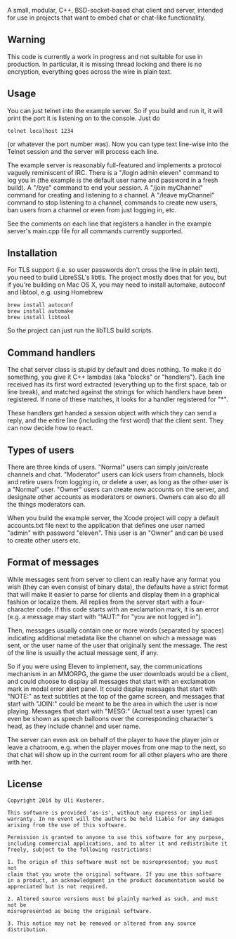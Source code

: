 A small, modular, C++, BSD-socket-based chat client and server, intended for use in
projects that want to embed chat or chat-like functionality.


Warning
-------

This code is currently a work in progress and not suitable for use in production.
In particular, it is missing thread locking and there is no encryption, everything
goes across the wire in plain text.


Usage
-----

You can just telnet into the example server. So if you build and run it, it will
print the port it is listening on to the console. Just do

	telnet localhost 1234

(or whatever the port number was). Now you can type text line-wise into the Telnet
session and the server will process each line.

The example server is reasonably full-featured and implements a protocol vaguely
reminiscent of IRC. There is a "/login admin eleven" command to log you in
(the example is the default user name and password in a fresh build). A "/bye" command
to end your session. A "/join myChannel" command for creating and listening to a
channel. A "/leave myChannel" command to stop listening to a channel, commands to
create new users, ban users from a channel or even from just logging in, etc.

See the comments on each line that registers a handler in the example server's
main.cpp file for all commands currently supported.


Installation
------------

For TLS support (i.e. so user passwords don't cross the line in plain text), you need
to build LibreSSL's libtls. The project mostly does that for you, but if you're building
on Mac OS X, you may need to install automake, autoconf and libtool, e.g. using Homebrew 

	brew install autoconf
	brew install automake
	brew install libtool

So the project can just run the libTLS build scripts.


Command handlers
----------------

The chat server class is stupid by default and does nothing. To make it do something, you
give it C++ lambdas (aka "blocks" or "handlers"). Each line received has its first word
extracted (everything up to the first space, tab or line break), and matched against the
strings for which handlers have been registered. If none of these matches, it looks for a handler
registered for "*".

These handlers get handed a session object with which they can send a reply, and
the entire line (including the first word) that the client sent. They can now
decide how to react.


Types of users
--------------

There are three kinds of users. "Normal" users can simply join/create channels and chat.
"Moderator" users can kick users from channels, block and retire users from logging in,
or delete a user, as long as the other user is a "Normal" user. "Owner" users can create
new accounts on the server, and designate other accounts as moderators or owners. Owners
can also do all the things moderators can.

When you build the example server, the Xcode project will copy a default accounts.txt
file next to the application that defines one user named "admin" with password "eleven".
This user is an "Owner" and can be used to create other users etc.


Format of messages
------------------

While messages sent from server to client can really have any format you wish (they can
even consist of binary data), the defaults have a strict format that will make it easier
to parse for clients and display them in a graphical fashion or localize them. All replies
from the server start with a four-character code. If this code starts with an exclamation
mark, it is an error (e.g. a message may start with "!AUT:" for "you are not logged in").

Then, messages usually contain one or more words (separated by spaces) indicating additional
metadata like the channel on which a message was sent, or the user name of the user that
originally sent the message. The rest of the line is usually the actual message sent, if any.

So if you were using Eleven to implement, say, the communications mechanism in an MMORPG,
the game the user downloads would be a client, and could choose to display all messages that
start with an exclamation mark in modal error alert panel. It could display messages that
start with "NOTE:" as text subtitles at the top of the game screen, and messages that start
with "JOIN:" could be meant to be the area in which the user is now playing. Messages that
start with "MESG:" (Actual text a user types) can even be shown as speech balloons over the
corresponding character's head, as they include channel and user name.

The server can even ask on behalf of the player to have the player join or leave a chatroom,
e.g. when the player moves from one map to the next, so that chat will show up in the current
room for all other players who are there with her. 


License
-------

    Copyright 2014 by Uli Kusterer.

    This software is provided 'as-is', without any express or implied
    warranty. In no event will the authors be held liable for any damages
    arising from the use of this software.

    Permission is granted to anyone to use this software for any purpose,
    including commercial applications, and to alter it and redistribute it
    freely, subject to the following restrictions:

    1. The origin of this software must not be misrepresented; you must not
    claim that you wrote the original software. If you use this software
    in a product, an acknowledgment in the product documentation would be
    appreciated but is not required.

    2. Altered source versions must be plainly marked as such, and must not be
    misrepresented as being the original software.

    3. This notice may not be removed or altered from any source
    distribution.
